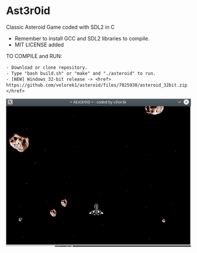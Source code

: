# Ast3r0id
Classic Asteroid Game coded with SDL2 in C
* Remember to install GCC and SDL2 libraries to compile.
* MIT LICENSE added

TO COMPILE and RUN:  

    - Download or clone repository.
    - Type "bash build.sh" or "make" and "./asteroid" to run.
    - [NEW] Windows 32-bit release -> <href> https://github.com/velorek1/asteroid/files/7025930/asteroid_32bit.zip  </href> 
    
![Alt text](screenshot.png?raw=true "Demo")
